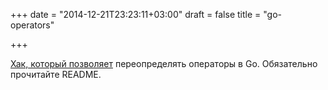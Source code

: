 +++
date = "2014-12-21T23:23:11+03:00"
draft = false
title = "go-operators"

+++

<p><a href="https://github.com/jessevdk/go-operators">Хак, который позволяет</a> переопределять операторы в Go. Обязательно прочитайте README.</p>


